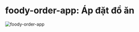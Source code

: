 # foody-order-app: Áp đặt đồ ăn

![foody-order-app](https://github.com/hoangtien2k3qx1/foody-order-app/assets/122768076/7bc8d6ed-ee89-4f94-b1d3-a1874e358180)
